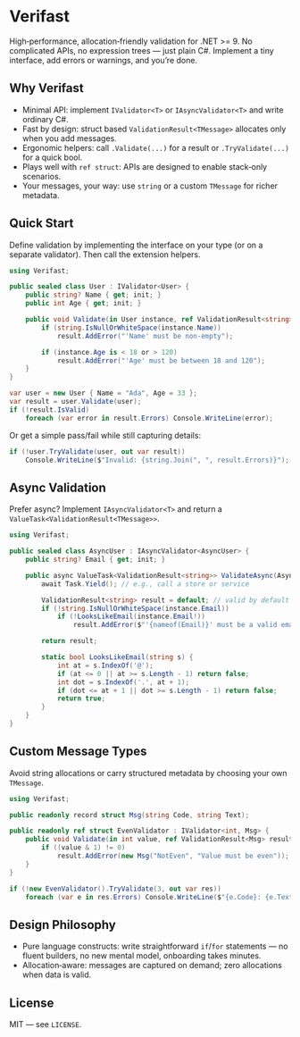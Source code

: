 # Verifast

High‑performance, allocation‑friendly validation for .NET >= 9. No complicated APIs, no expression trees — just plain C#. Implement a tiny interface, add errors or warnings, and you’re done.

## Why Verifast

- Minimal API: implement `IValidator<T>` or `IAsyncValidator<T>` and write ordinary C#.
- Fast by design: struct based `ValidationResult<TMessage>` allocates only when you add messages.
- Ergonomic helpers: call `.Validate(...)` for a result or `.TryValidate(...)` for a quick bool.
- Plays well with `ref struct`: APIs are designed to enable stack‑only scenarios.
- Your messages, your way: use `string` or a custom `TMessage` for richer metadata.

## Quick Start

Define validation by implementing the interface on your type (or on a separate validator). Then call the extension helpers.

```csharp
using Verifast;

public sealed class User : IValidator<User> {
    public string? Name { get; init; }
    public int Age { get; init; }

    public void Validate(in User instance, ref ValidationResult<string> result) {
        if (string.IsNullOrWhiteSpace(instance.Name))
            result.AddError("'Name' must be non-empty");

        if (instance.Age is < 18 or > 120)
            result.AddError("'Age' must be between 18 and 120");
    }
}

var user = new User { Name = "Ada", Age = 33 };
var result = user.Validate(user);
if (!result.IsValid)
    foreach (var error in result.Errors) Console.WriteLine(error);
```

Or get a simple pass/fail while still capturing details:

```csharp
if (!user.TryValidate(user, out var result))
    Console.WriteLine($"Invalid: {string.Join(", ", result.Errors)}");
```

## Async Validation

Prefer async? Implement `IAsyncValidator<T>` and return a `ValueTask<ValidationResult<TMessage>>`.

```csharp
using Verifast;

public sealed class AsyncUser : IAsyncValidator<AsyncUser> {
    public string? Email { get; init; }

    public async ValueTask<ValidationResult<string>> ValidateAsync(AsyncUser instance, CancellationToken ct = default) {
        await Task.Yield(); // e.g., call a store or service

        ValidationResult<string> result = default; // valid by default struct
        if (!string.IsNullOrWhiteSpace(instance.Email))
            if (!LooksLikeEmail(instance.Email!))
                result.AddError($"'{nameof(Email)}' must be a valid email");

        return result;

        static bool LooksLikeEmail(string s) {
            int at = s.IndexOf('@');
            if (at <= 0 || at >= s.Length - 1) return false;
            int dot = s.IndexOf('.', at + 1);
            if (dot <= at + 1 || dot >= s.Length - 1) return false;
            return true;
        }
    }
}
```

## Custom Message Types

Avoid string allocations or carry structured metadata by choosing your own `TMessage`.

```csharp
using Verifast;

public readonly record struct Msg(string Code, string Text);

public readonly ref struct EvenValidator : IValidator<int, Msg> {
    public void Validate(in int value, ref ValidationResult<Msg> result) {
        if ((value & 1) != 0)
            result.AddError(new Msg("NotEven", "Value must be even"));
    }
}

if (!new EvenValidator().TryValidate(3, out var res))
    foreach (var e in res.Errors) Console.WriteLine($"{e.Code}: {e.Text}");
```

## Design Philosophy

- Pure language constructs: write straightforward `if`/`for` statements — no fluent builders, no new mental model, onboarding takes minutes.
- Allocation‑aware: messages are captured on demand; zero allocations when data is valid.

## License

MIT — see `LICENSE`.
